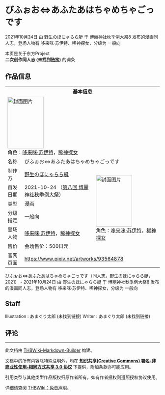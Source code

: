 # びふぉお⇔あふたあはちゃめちゃごっです

<!-- source html: G:\repos\THBWiki-Markdown-Builder\THBWikiMarkdown\Temp\main\4\4b\ns0%3A%E3%81%B3%E3%81%B5%E3%81%89%E3%81%8A%E2%87%94%E3%81%82%E3%81%B5%E3%81%9F%E3%81%82%E3%81%AF%E3%81%A1%E3%82%83%E3%82%81%E3%81%A1%E3%82%83%E3%81%94%E3%81%A3%E3%81%A7%E3%81%99.html -->

2021年10月24日 由 野生のほにゃらら艇 于 博丽神社秋季例大祭8 发布的漫画同人志，登场人物有 哆来咪·苏伊特、稀神探女，分级为 一般向

本页是关于东方Project  
 **二次创作同人志 (未找到链接)** 的词条
## 作品信息

<table><tbody><tr><th colspan="3">基本信息</th></tr><tr><td class="cover-artwork-mobile" colspan="2"><a href="./文件-びふぉお⇔あふたあはちゃめちゃごっです封面.jpg.md" class="image" title="封面图片"><img alt="封面图片" src="https://upload.thwiki.cc/thumb/4/46/%E3%81%B3%E3%81%B5%E3%81%89%E3%81%8A%E2%87%94%E3%81%82%E3%81%B5%E3%81%9F%E3%81%82%E3%81%AF%E3%81%A1%E3%82%83%E3%82%81%E3%81%A1%E3%82%83%E3%81%94%E3%81%A3%E3%81%A7%E3%81%99%E5%B0%81%E9%9D%A2.jpg/117px-%E3%81%B3%E3%81%B5%E3%81%89%E3%81%8A%E2%87%94%E3%81%82%E3%81%B5%E3%81%9F%E3%81%82%E3%81%AF%E3%81%A1%E3%82%83%E3%82%81%E3%81%A1%E3%82%83%E3%81%94%E3%81%A3%E3%81%A7%E3%81%99%E5%B0%81%E9%9D%A2.jpg" decoding="async" loading="lazy" width="117" height="168" srcset="https://upload.thwiki.cc/thumb/4/46/%E3%81%B3%E3%81%B5%E3%81%89%E3%81%8A%E2%87%94%E3%81%82%E3%81%B5%E3%81%9F%E3%81%82%E3%81%AF%E3%81%A1%E3%82%83%E3%82%81%E3%81%A1%E3%82%83%E3%81%94%E3%81%A3%E3%81%A7%E3%81%99%E5%B0%81%E9%9D%A2.jpg/176px-%E3%81%B3%E3%81%B5%E3%81%89%E3%81%8A%E2%87%94%E3%81%82%E3%81%B5%E3%81%9F%E3%81%82%E3%81%AF%E3%81%A1%E3%82%83%E3%82%81%E3%81%A1%E3%82%83%E3%81%94%E3%81%A3%E3%81%A7%E3%81%99%E5%B0%81%E9%9D%A2.jpg 1.5x, https://upload.thwiki.cc/thumb/4/46/%E3%81%B3%E3%81%B5%E3%81%89%E3%81%8A%E2%87%94%E3%81%82%E3%81%B5%E3%81%9F%E3%81%82%E3%81%AF%E3%81%A1%E3%82%83%E3%82%81%E3%81%A1%E3%82%83%E3%81%94%E3%81%A3%E3%81%A7%E3%81%99%E5%B0%81%E9%9D%A2.jpg/235px-%E3%81%B3%E3%81%B5%E3%81%89%E3%81%8A%E2%87%94%E3%81%82%E3%81%B5%E3%81%9F%E3%81%82%E3%81%AF%E3%81%A1%E3%82%83%E3%82%81%E3%81%A1%E3%82%83%E3%81%94%E3%81%A3%E3%81%A7%E3%81%99%E5%B0%81%E9%9D%A2.jpg 2x" data-file-width="446" data-file-height="638"></a><div class="cover-char">角色：<a href="./哆来咪·苏伊特.md" title="哆来咪·苏伊特">哆来咪·苏伊特</a>，<a href="./稀神探女.md" title="稀神探女">稀神探女</a></div></td>
</tr><tr><td class="label">名称</td><td colspan="2"> びふぉお⇔あふたあはちゃめちゃごっです </td></tr><tr><td class="label">制作方</td><td><a href="./野生のほにゃらら艇.md" title="野生のほにゃらら艇">野生のほにゃらら艇</a></td><td class="cover-artwork" rowspan="6" style="min-width:168px;"><a href="./文件-びふぉお⇔あふたあはちゃめちゃごっです封面.jpg.md" class="image" title="封面图片"><img alt="封面图片" src="https://upload.thwiki.cc/thumb/4/46/%E3%81%B3%E3%81%B5%E3%81%89%E3%81%8A%E2%87%94%E3%81%82%E3%81%B5%E3%81%9F%E3%81%82%E3%81%AF%E3%81%A1%E3%82%83%E3%82%81%E3%81%A1%E3%82%83%E3%81%94%E3%81%A3%E3%81%A7%E3%81%99%E5%B0%81%E9%9D%A2.jpg/117px-%E3%81%B3%E3%81%B5%E3%81%89%E3%81%8A%E2%87%94%E3%81%82%E3%81%B5%E3%81%9F%E3%81%82%E3%81%AF%E3%81%A1%E3%82%83%E3%82%81%E3%81%A1%E3%82%83%E3%81%94%E3%81%A3%E3%81%A7%E3%81%99%E5%B0%81%E9%9D%A2.jpg" decoding="async" loading="lazy" width="117" height="168" srcset="https://upload.thwiki.cc/thumb/4/46/%E3%81%B3%E3%81%B5%E3%81%89%E3%81%8A%E2%87%94%E3%81%82%E3%81%B5%E3%81%9F%E3%81%82%E3%81%AF%E3%81%A1%E3%82%83%E3%82%81%E3%81%A1%E3%82%83%E3%81%94%E3%81%A3%E3%81%A7%E3%81%99%E5%B0%81%E9%9D%A2.jpg/176px-%E3%81%B3%E3%81%B5%E3%81%89%E3%81%8A%E2%87%94%E3%81%82%E3%81%B5%E3%81%9F%E3%81%82%E3%81%AF%E3%81%A1%E3%82%83%E3%82%81%E3%81%A1%E3%82%83%E3%81%94%E3%81%A3%E3%81%A7%E3%81%99%E5%B0%81%E9%9D%A2.jpg 1.5x, https://upload.thwiki.cc/thumb/4/46/%E3%81%B3%E3%81%B5%E3%81%89%E3%81%8A%E2%87%94%E3%81%82%E3%81%B5%E3%81%9F%E3%81%82%E3%81%AF%E3%81%A1%E3%82%83%E3%82%81%E3%81%A1%E3%82%83%E3%81%94%E3%81%A3%E3%81%A7%E3%81%99%E5%B0%81%E9%9D%A2.jpg/235px-%E3%81%B3%E3%81%B5%E3%81%89%E3%81%8A%E2%87%94%E3%81%82%E3%81%B5%E3%81%9F%E3%81%82%E3%81%AF%E3%81%A1%E3%82%83%E3%82%81%E3%81%A1%E3%82%83%E3%81%94%E3%81%A3%E3%81%A7%E3%81%99%E5%B0%81%E9%9D%A2.jpg 2x" data-file-width="446" data-file-height="638"></a><div class="cover-char">角色：<a href="./哆来咪·苏伊特.md" title="哆来咪·苏伊特">哆来咪·苏伊特</a>，<a href="./稀神探女.md" title="稀神探女">稀神探女</a></div></td>
</tr><tr><td class="label">首发日期</td><td>2021-10-24&#160;（<a href="/展会作品列表?e=%E5%8D%9A%E4%B8%BD%E7%A5%9E%E7%A4%BE%E7%A7%8B%E5%AD%A3%E4%BE%8B%E5%A4%A7%E7%A5%AD%238">第八回 博麗神社秋季例大祭</a>）</td></tr><tr><td class="label">类型</td><td>漫画</td></tr><tr><td class="label">分级指定</td><td>一般向</td></tr><tr><td class="label">登场人物</td><td><a href="./哆来咪·苏伊特.md" title="哆来咪·苏伊特">哆来咪·苏伊特</a>，<a href="./稀神探女.md" title="稀神探女">稀神探女</a></td></tr><tr><td class="label">售价</td><td>会场售价：500日元</td></tr>
<tr><td class="label">官网页面</td><td colspan="2"><a rel="nofollow" class="external free" href="https://www.pixiv.net/artworks/93564878">https://www.pixiv.net/artworks/93564878</a></td></tr></tbody></table>

びふぉお⇔あふたあはちゃめちゃごっです（同人志，野生のほにゃらら艇，2021） - 2021年10月24日 由 野生のほにゃらら艇 于 博丽神社秋季例大祭8 发布的漫画同人志，登场人物有 哆来咪·苏伊特、稀神探女，分级为 一般向
## Staff
Illustration
: あまぐり太郎 (未找到链接)
Writer
: あまぐり太郎 (未找到链接)

## 评论




---

此文档由 [THBWiki-Markdown-Builder](https://github.com/Delsin-Yu/THBWiki-Markdown-Builder) 构建。

文档中的所有内容除特殊注明外，均在 [**知识共享(Creative Commons) 署名-非商业性使用-相同方式共享 3.0 协议**](https://creativecommons.org/licenses/by-sa/3.0/deed.zh-hans) 下提供，附加条款亦可能应用。

引用类型与其他类型作品版权归原作者所有，如有作者授权则遵照授权协议使用。

详细请查阅 [THBWiki：免责声明](https://thbwiki.cc/THBWiki:%E5%85%8D%E8%B4%A3%E5%A3%B0%E6%98%8E)。

